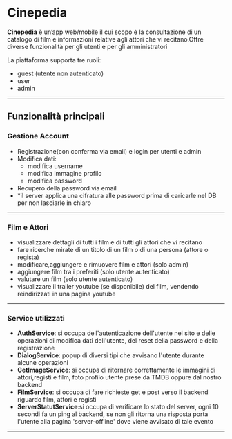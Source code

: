 # Cinepedia

**Cinepedia** è un’app web/mobile il cui scopo è la consultazione di un catalogo di film e informazioni relative agli attori che vi recitano.Offre diverse funzionalità per gli utenti e per gli amministratori

La piattaforma supporta tre ruoli:
-  guest (utente non autenticato)
-  user
-  admin

---

##  Funzionalità principali

###  Gestione Account
- Registrazione(con conferma via email) e login per utenti e admin
- Modifica dati:
  - modifica username
  - modifica immagine profilo
  - modifica password 
- Recupero della password via email
- *il server applica una cifratura alle password prima di caricarle nel DB per non lasciarle in chiaro

---

### Film e Attori
  - visualizzare dettagli di tutti i film e di tutti gli attori che vi recitano
  - fare ricerche mirate di un titolo di un film o di una persona (attore o regista)
  - modificare,aggiungere e rimuovere film e attori (solo admin)
  - aggiungere film tra i preferiti (solo utente autenticato)
  - valutare un film (solo utente autenticato)
  - visualizzare il trailer youtube (se disponibile) del film, vendendo reindirizzati in una pagina youtube
    
---

###  Service utilizzati
- **AuthService**: si occupa dell'autenticazione dell'utente nel sito e delle operazioni di modifica dati dell'utente, del reset della password  e della registrazione
- **DialogService**: popup di diversi tipi che avvisano l'utente durante alcune operazioni
- **GetImageService**: si occupa di ritornare correttamente le immagini di attori,registi e film, foto profilo utente prese da TMDB oppure dal nostro backend
- **FilmService**: si occupa di fare richieste get e post verso il backend riguardo film, attori e registi
- **ServerStatutService**:si occupa di verificare lo stato del server, ogni 10 secondi fa un ping al backend, se non gli ritorna una risposta porta l'utente alla pagina 'server-offline' dove viene avvisato di tale evento

---

